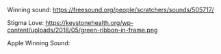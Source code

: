 
Winning sound:  https://freesound.org/people/scratchers/sounds/505717/

Stigma Love: https://keystonehealth.org/wp-content/uploads/2018/05/green-ribbon-in-frame.png

Apple Winning Sound: 
